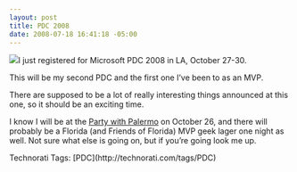 ```yaml
---
layout: post
title: PDC 2008
date: 2008-07-18 16:41:18 -05:00
---
```


![](http://gwb.blob.core.windows.net/sdorman/8463/o_Bling2.jpg)I just registered for Microsoft PDC 2008 in LA, October 27-30.

This will be my second PDC and the first one I’ve been to as an MVP.

There are supposed to be a lot of really interesting things announced at this one, so it should be an exciting time.

I know I will be at the [Party with Palermo](http://www.partywithpalermo.com/) on October 26, and there will probably be a Florida (and Friends of Florida) MVP geek lager one night as well. Not sure what else is going on, but if you’re going look me up.

  <div style="padding-right: 0px; padding-left: 0px; float: none; padding-bottom: 0px; margin: 0px; padding-top: 0px; display: inline" id="scid:0767317B-992E-4b12-91E0-4F059A8CECA8:15da68cf-cd3f-4909-95bf-185bbd12a578" class="wlWriterSmartContent">Technorati Tags: [PDC](http://technorati.com/tags/PDC)</div>
